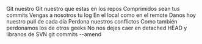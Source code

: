 Git nuestro
Git nuestro que estas en los repos
Comprimidos sean tus commits
Vengas a nosotros tu log
En el local como en el remote
Danos hoy nuestro pull de cada día
Perdona nuestros conflictos
Como también perdonamos los de otros geeks
No nos dejes caer en detached HEAD
y líbranos de SVN
git commits --amend
